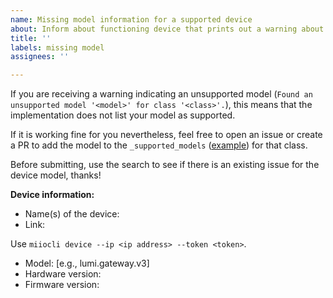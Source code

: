 ```yaml
---
name: Missing model information for a supported device
about: Inform about functioning device that prints out a warning about unsupported model
title: ''
labels: missing model
assignees: ''

---
```


If you are receiving a warning indicating an unsupported model (`Found an unsupported model '<model>' for class '<class>'.`),
this means that the implementation does not list your model as supported.

If it is working fine for you nevertheless, feel free to open an issue or create a PR to add the model to the `_supported_models` ([example](https://github.com/rytilahti/python-miio/blob/72cd423433ad71918b5a8e55833a5b2eda9877a5/miio/integrations/vacuum/roborock/vacuum.py#L125-L153)) for that class.

Before submitting, use the search to see if there is an existing issue for the device model, thanks!

**Device information:**

  - Name(s) of the device:
  - Link:

Use `miiocli device --ip <ip address> --token <token>`.

  - Model: [e.g., lumi.gateway.v3]
  - Hardware version:
  - Firmware version:
